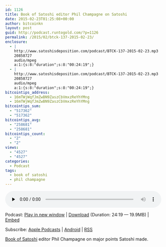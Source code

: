 ```yaml
---
id: 1126
title: Book of Satoshi editor Phil Champagne on Satoshi
date: 2015-02-23T01:25:08+00:00
author: bitcoinkn
layout: post
guid: http://podcast.runtogold.com/?p=1126
permalink: /2015/02/btck-137-2015-02-23/
enclosure:
  - |
    http://www.satoshisdeposition.com/podcast/BTCK-137-2015-02-23.mp3
    20858727
    audio/mpeg
    a:1:{s:8:"duration";s:8:"00:24:19";}
  - |
    http://www.satoshisdeposition.com/podcast/BTCK-137-2015-02-23.mp3
    20858727
    audio/mpeg
    a:1:{s:8:"duration";s:8:"00:24:19";}
bitcointips_address:
  - 16mTWjWqfJmZwBN9ZaszCbVmxzReYhYMng
  - 16mTWjWqfJmZwBN9ZaszCbVmxzReYhYMng
bitcointips_sum:
  - "517362"
  - "517362"
bitcointips_avg:
  - "258681"
  - "258681"
bitcointips_count:
  - "2"
  - "2"
views:
  - "4527"
  - "4527"
categories:
  - Podcast
tags:
  - book of satoshi
  - phil champagne
---
```

<!--powerpress_player-->

<div class="powerpress_player" id="powerpress_player_5729">
  <audio class="wp-audio-shortcode" id="audio-1126-140" preload="none" style="width: 100%;" controls="controls"><source type="audio/mpeg" src="http://media.blubrry.com/bitcoinruntogold/p/www.satoshisdeposition.com/podcast/BTCK-137-2015-02-23.mp3?_=140" /><a href="http://media.blubrry.com/bitcoinruntogold/p/www.satoshisdeposition.com/podcast/BTCK-137-2015-02-23.mp3">http://media.blubrry.com/bitcoinruntogold/p/www.satoshisdeposition.com/podcast/BTCK-137-2015-02-23.mp3</a></audio>
</div>

<p class="powerpress_links powerpress_links_mp3">
  Podcast: <a href="http://media.blubrry.com/bitcoinruntogold/p/www.satoshisdeposition.com/podcast/BTCK-137-2015-02-23.mp3" class="powerpress_link_pinw" target="_blank" title="Play in new window" onclick="return powerpress_pinw('https://www.bitcoin.kn/?powerpress_pinw=1126-podcast');" rel="nofollow">Play in new window</a> | <a href="http://media.blubrry.com/bitcoinruntogold/s/www.satoshisdeposition.com/podcast/BTCK-137-2015-02-23.mp3" class="powerpress_link_d" title="Download" rel="nofollow" download="BTCK-137-2015-02-23.mp3">Download</a> (Duration: 24:19 &#8212; 19.9MB) | <a href="#" class="powerpress_link_e" title="Embed" onclick="return powerpress_show_embed('1126-podcast');" rel="nofollow">Embed</a>
</p>

<p class="powerpress_embed_box" id="powerpress_embed_1126-podcast" style="display: none;">
  <input id="powerpress_embed_1126-podcast_t" type="text" value="<iframe width=&quot;320&quot; height=&quot;30&quot; src=&quot;https://www.bitcoin.kn/?powerpress_embed=1126-podcast&amp;powerpress_player=mediaelement-audio&quot; frameborder=&quot;0&quot; scrolling=&quot;no&quot;></iframe>" onclick="javascript: this.select();" onfocus="javascript: this.select();" style="width: 70%;" readOnly />
</p>

<p class="powerpress_links powerpress_subscribe_links">
  Subscribe: <a href="https://itunes.apple.com/WebObjects/MZStore.woa/wa/viewPodcast?id=301670981&mt=2&ls=1#episodeGuid=http%3A%2F%2Fpodcast.runtogold.com%2F%3Fp%3D1126" class="powerpress_link_subscribe powerpress_link_subscribe_itunes" title="Subscribe on Apple Podcasts" rel="nofollow">Apple Podcasts</a> | <a href="https://subscribeonandroid.com/www.bitcoin.kn/feed/podcast/" class="powerpress_link_subscribe powerpress_link_subscribe_android" title="Subscribe on Android" rel="nofollow">Android</a> | <a href="https://www.bitcoin.kn/feed/podcast/" class="powerpress_link_subscribe powerpress_link_subscribe_rss" title="Subscribe via RSS" rel="nofollow">RSS</a>
</p>

<a title="book of satoshi" href="http://www.runtogold.com/bookofsatoshi" target="_blank">Book of Satoshi</a> editor Phil Champagne on major points Satoshi made.
